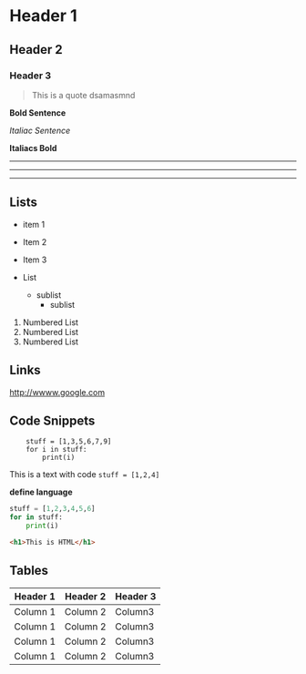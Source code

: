 # Header 1

## Header 2

### Header 3

> This is a quote dsamasmnd

**Bold Sentence**

*Italiac Sentence*

__Italiacs Bold__

***

____

---

## Lists

- item 1
- Item 2
- Item 3

- List
    - sublist
        - sublist

1. Numbered List
2. Numbered List
3. Numbered List

## Links

<http://wwww.google.com>

## Code Snippets

``` 
    stuff = [1,3,5,6,7,9]
    for i in stuff:
        print(i)
```
This is a text with code `stuff = [1,2,4]`

**define language**

```Python
stuff = [1,2,3,4,5,6]
for in stuff:
    print(i)
```

```html
<h1>This is HTML</h1>
```

## Tables

| Header 1| Header 2 | Header 3|
| ------- | -------- | ------- |
| Column 1| Column 2 | Column3 | 
| Column 1| Column 2 | Column3 |
| Column 1| Column 2 | Column3 |
| Column 1| Column 2 | Column3 |

